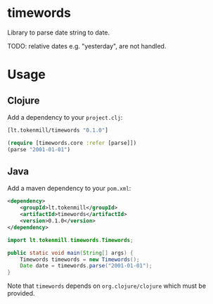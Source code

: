 # timewords
Library to parse date string to date.

TODO: relative dates e.g. "yesterday", are not handled.

# Usage
 
## Clojure

Add a dependency to your `project.clj`:

```clojure
[lt.tokenmill/timewords "0.1.0"]
```

```clojure
(require [timewords.core :refer [parse]])
(parse "2001-01-01")
```

## Java

Add a maven dependency to your `pom.xml`:

```xml
<dependency>
    <groupId>lt.tokenmill</groupId>
    <artifactId>timewords</artifactId>
    <version>0.1.0</version>
</dependency>
```

```java
import lt.tokenmill.timewords.Timewords;

public static void main(String[] args) {
    Timewords timewords = new Timewords();
    Date date = timewords.parse("2001-01-01");
}
```
Note that `timewords` depends on `org.clojure/clojure` which must be provided.

